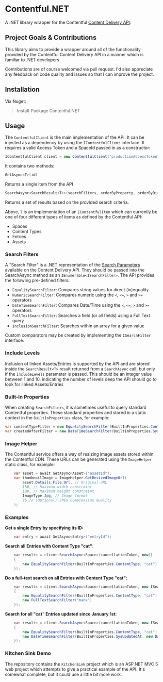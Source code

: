 # Contentful.NET

A .NET library wrapper for the Contentful [Content Delivery API](https://www.contentful.com/developers/documentation/content-delivery-api/).

## Project Goals & Contributions

This library aims to provide a wrapper around all of the functionality provided by the Contentful Content Delivery API in a manner which is familiar to .NET developers.

Contributions are of course welcomed via pull request. I'd also appreciate any feedback on code quality and issues so that I can improve the project.

## Installation

Via Nuget:
> Install-Package Contentful.NET

## Usage

The `ContentfulClient` is the main implementation of the API. It can be injected as a dependency by using the `IContentfulClient` interface. It requires a valid Access Token and a SpaceId passed in as a constructor:
```cs
IContentfulClient client = new ContentfulClient("productionAccessToken", "spaceId");
```

It contains two methods:
```cs
GetAsync<T>(id)
```

Returns a single item from the API
```cs    
SearchAsync<SearchResult<T>>(searchFilters, orderByProperty, orderByDirection, skip, limit, includeLevels)
```
    
Returns a set of results based on the provided search criteria.

Above, `T` is an implementation of an `IContentfulItem` which can currently be one of four different types of items as defined by the Contentful API: 

- Spaces
- Content Types
- Entries
- Assets

### Search Filters

A "Search Filter" is a .NET representation of the [Search Parameters](https://www.contentful.com/developers/documentation/content-delivery-api/#search) available on the Content Delivery API. They should be passed
into the SearchAsync method as an `IEnumerable<ISearchFilter>`. The API provides the following pre-defined filters:

- `EqualitySearchFilter`: Compares string values for direct (in)equality
- `NumericSearchFilter`: Compares numeric using the `<`, `<=`, `>` and `>=` operators
- `DateTimeSearchFilter`: Compares Date/Time using the `<`, `<=`, `>` and `>=` operators
- `FullTextSearchFilter`: Searches a field (or all fields) using a Full Text query
- `InclusionSearchFilter`: Searches within an array for a given value

Custom comparators may be created by implementing the `ISearchFilter` interface.

### Include Levels

Inclusion of linked Assets/Entries is supported by the API and are stored inside the `SearchResult<T>` result returned from a `SearchAsync` call, but only if the `includeLevels` parameter is passed. This should be an
integer value between 1 and 10, indicating the number of levels deep the API should go to look for linked Assets/Entries

### Built-In Properties

When creating `SearchFilters`, it is sometimes useful to query standard Contentful properties. These standard properties and stored in a static context in the `BuiltInProperties` class, for example:
```cs
var contentTypeFilter = new EqualitySearchFilter(BuiltInProperties.ContentType, "contentTypeId");
var createdAfterFilter = new DateTimeSearchFilter(BuiltInProperties.SysCreatedAt, DateTime.UtcNow.AddDays(-7), NumericEquality.GreaterThanEqual);
```
	
### Image Helper

The Contentful service offers a way of resizing image assets stored within the Contentful CDN. These URLs can be generated using the `ImageHelper` static class, for example:
```cs
	var asset = await GetAsync<Asset>("assetId");
	var thumbnailImage = ImageHelper.GetResizedImageUrl(
	    asset.Details.File.Url, // Original URL
	    150, // Maximum width constraint
		100, // Maximum height constraint
		ImageType.Jpg, // Image format
		75 // (Optional) JPEG Compression Quality
    );
```

### Examples

**Get a single Entry by specifying its ID:**
```cs
    var entry = await GetAsync<Entry>("entryId");
```
**Search all Entries with Content Type "cat":**
```cs
    var results = client.SearchAsync<Space>(cancellationToken, new[]
    {
        new EqualitySearchFilter(BuiltInProperties.ContentType, "cat")
    });
```
**Do a full-text search on all Entries with Content Type "cat":**
```cs
    var results = client.SearchAsync<Space>(cancellationToken, new ISearchFilter[]
    {
        new EqualitySearchFilter(BuiltInProperties.ContentType, "cat"),
		new FullTextSearchFilter("manx")
    });
```
**Search for all "cat" Entries updated since January 1st:**
```cs
    var results = client.SearchAsync<Space>(cancellationToken, new ISearchFilter[]
    {
        new EqualitySearchFilter(BuiltInProperties.ContentType, "cat"),
		new DateTimeSearchFilter(BuiltInProperties.SysUpdatedAt, new DateTime(DateTime.Now.Year, 1, 1), NumericEquality.GreaterThanEqualTo),
    });
```
### Kitchen Sink Demo

The repository contains the `KitchenSink` project which is an ASP.NET MVC 5 web project which attempts to give a practical example of the API. It's
somewhat complete, but it could use a little bit more work.

